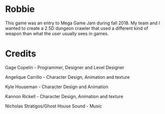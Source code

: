 # Robbie
This game was an entry to Mega Game Jam during fall 2018. My team and I wanted to create a 2.5D dungeon crawler that used a different kind of weapon than what the user usually sees in games.
# Credits
Gage Copelin - Programmer, Designer and Level Designer

Angelique Carrillo - Character Design, Animation and texture

Kyle Houseman - Character Design and Animation

Kannon Rickell - Character Design, Animation and texture

Nicholas Stratigos/Ghost House Sound - Music
